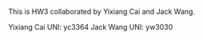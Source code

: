 This is HW3 collaborated by Yixiang Cai and Jack Wang.

Yixiang Cai   UNI: yc3364
Jack Wang     UNI: yw3030
